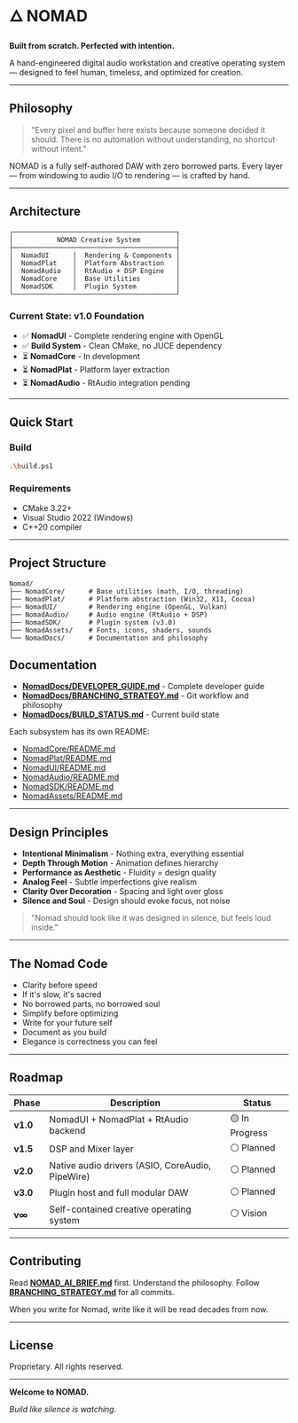 # 🜂 NOMAD

**Built from scratch. Perfected with intention.**

A hand-engineered digital audio workstation and creative operating system — designed to feel human, timeless, and optimized for creation.

---

## Philosophy

> "Every pixel and buffer here exists because someone decided it should. There is no automation without understanding, no shortcut without intent."

NOMAD is a fully self-authored DAW with zero borrowed parts. Every layer — from windowing to audio I/O to rendering — is crafted by hand.

---

## Architecture

```
┌─────────────────────────────────────────┐
│           NOMAD Creative System         │
├─────────────────────────────────────────┤
│  NomadUI      │  Rendering & Components │
│  NomadPlat    │  Platform Abstraction   │
│  NomadAudio   │  RtAudio + DSP Engine   │
│  NomadCore    │  Base Utilities         │
│  NomadSDK     │  Plugin System          │
└─────────────────────────────────────────┘
```

### Current State: **v1.0 Foundation**

- ✅ **NomadUI** - Complete rendering engine with OpenGL
- ✅ **Build System** - Clean CMake, no JUCE dependency
- ⏳ **NomadCore** - In development
- ⏳ **NomadPlat** - Platform layer extraction
- ⏳ **NomadAudio** - RtAudio integration pending

---

## Quick Start

### Build
```bash
.\build.ps1
```

### Requirements
- CMake 3.22+
- Visual Studio 2022 (Windows)
- C++20 compiler

---

## Project Structure

```
Nomad/
├── NomadCore/      # Base utilities (math, I/O, threading)
├── NomadPlat/      # Platform abstraction (Win32, X11, Cocoa)
├── NomadUI/        # Rendering engine (OpenGL, Vulkan)
├── NomadAudio/     # Audio engine (RtAudio + DSP)
├── NomadSDK/       # Plugin system (v3.0)
├── NomadAssets/    # Fonts, icons, shaders, sounds
└── NomadDocs/      # Documentation and philosophy
```

## Documentation

- **[NomadDocs/DEVELOPER_GUIDE.md](NomadDocs/DEVELOPER_GUIDE.md)** - Complete developer guide
- **[NomadDocs/BRANCHING_STRATEGY.md](NomadDocs/BRANCHING_STRATEGY.md)** - Git workflow and philosophy
- **[NomadDocs/BUILD_STATUS.md](NomadDocs/BUILD_STATUS.md)** - Current build state

Each subsystem has its own README:
- [NomadCore/README.md](NomadCore/README.md)
- [NomadPlat/README.md](NomadPlat/README.md)
- [NomadUI/README.md](NomadUI/README.md)
- [NomadAudio/README.md](NomadAudio/README.md)
- [NomadSDK/README.md](NomadSDK/README.md)
- [NomadAssets/README.md](NomadAssets/README.md)

---

## Design Principles

- **Intentional Minimalism** - Nothing extra, everything essential
- **Depth Through Motion** - Animation defines hierarchy
- **Performance as Aesthetic** - Fluidity = design quality
- **Analog Feel** - Subtle imperfections give realism
- **Clarity Over Decoration** - Spacing and light over gloss
- **Silence and Soul** - Design should evoke focus, not noise

> "Nomad should look like it was designed in silence, but feels loud inside."

---

## The Nomad Code

- Clarity before speed
- If it's slow, it's sacred
- No borrowed parts, no borrowed soul
- Simplify before optimizing
- Write for your future self
- Document as you build
- Elegance is correctness you can feel

---

## Roadmap

| Phase | Description | Status |
|-------|-------------|--------|
| **v1.0** | NomadUI + NomadPlat + RtAudio backend | 🟡 In Progress |
| **v1.5** | DSP and Mixer layer | ⚪ Planned |
| **v2.0** | Native audio drivers (ASIO, CoreAudio, PipeWire) | ⚪ Planned |
| **v3.0** | Plugin host and full modular DAW | ⚪ Planned |
| **v∞** | Self-contained creative operating system | ⚪ Vision |

---

## Contributing

Read **[NOMAD_AI_BRIEF.md](NOMAD_AI_BRIEF.md)** first. Understand the philosophy. Follow **[BRANCHING_STRATEGY.md](BRANCHING_STRATEGY.md)** for all commits.

When you write for Nomad, write like it will be read decades from now.

---

## License

Proprietary. All rights reserved.

---

**Welcome to NOMAD.**

*Build like silence is watching.*
